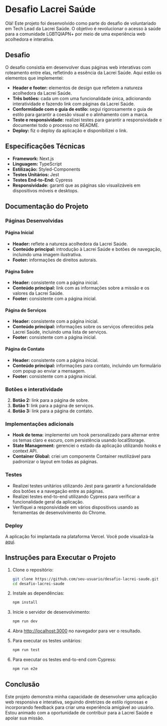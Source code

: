 # Desafio Lacrei Saúde

Olá! Este projeto foi desenvolvido como parte do desafio de voluntariado em Tech Lead da Lacrei Saúde. O objetivo é revolucionar o acesso à saúde para a comunidade LGBTQIAPN+ por meio de uma experiência web acolhedora e interativa.

## Desafio

O desafio consistia em desenvolver duas páginas web interativas com roteamento entre elas, refletindo a essência da Lacrei Saúde. Aqui estão os elementos que implementei:

- **Header e footer:** elementos de design que refletem a natureza acolhedora da Lacrei Saúde.
- **Três botões:** cada um com uma funcionalidade única, adicionando interatividade e fazendo link com páginas da Lacrei Saúde.
- **Conformidade com o guia de estilo:** segui rigorosamente o guia de estilo para garantir a coesão visual e o alinhamento com a marca.
- **Teste e responsividade:** realizei testes para garantir a responsividade e documentei todo o processo no README.
- **Deploy:** fiz o deploy da aplicação e disponibilizei o link.

## Especificações Técnicas

- **Framework:** Next.js
- **Linguagem:** TypeScript
- **Estilização:** Styled-Components
- **Testes Unitários:** Jest
- **Testes End-to-End:** Cypress
- **Responsividade:** garanti que as páginas são visualizáveis em dispositivos móveis e desktops.

## Documentação do Projeto

### Páginas Desenvolvidas

#### Página Inicial

- **Header:** reflete a natureza acolhedora da Lacrei Saúde.
- **Conteúdo principal:** introdução à Lacrei Saúde e botões de navegação, incluindo uma imagem ilustrativa.
- **Footer:** informações de direitos autorais.

#### Página Sobre

- **Header:** consistente com a página inicial.
- **Conteúdo principal:** link com as informações sobre a missão e os valores da Lacrei Saúde.
- **Footer:** consistente com a página inicial.

#### Página de Serviços

- **Header:** consistente com a página inicial.
- **Conteúdo principal:** informações sobre os serviços oferecidos pela Lacrei Saúde, incluindo uma lista de serviços.
- **Footer:** consistente com a página inicial.

#### Página de Contato

- **Header:** consistente com a página inicial.
- **Conteúdo principal:** informações para contato, incluindo um formulário com popup ao enviar a mensagem.
- **Footer:** consistente com a página inicial.

### Botões e interatividade

2. **Botão 2:** link para a página de sobre.
1. **Botão 1:** link para a página de serviços.
3. **Botão 3:** link para a página de contato.

### Implementações adicionais

- **Hook de tema:** implementei um hook personalizado para alternar entre os temas claro e escuro, com persistência usando localStorage.
- **State Management:** gerenciei o estado da aplicação utilizando hooks e context API.
- **Container Global:** criei um componente Container reutilizável para padronizar o layout em todas as páginas.

### Testes

- Realizei testes unitários utilizando Jest para garantir a funcionalidade dos botões e a navegação entre as páginas.
- Realizei testes end-to-end utilizando Cypress para verificar a funcionalidade geral da aplicação.
- Verifiquei a responsividade em vários dispositivos usando as ferramentas de desenvolvimento do Chrome.

### Deploy

A aplicação foi implantada na plataforma Vercel. Você pode visualizá-la [aqui](https://desafio-lacrei-saude-smoky.vercel.app).

## Instruções para Executar o Projeto

1. Clone o repositório:
   ```bash
   git clone https://github.com/seu-usuario/desafio-lacrei-saude.git
   cd desafio-lacrei-saude
   ```

2. Instale as dependências:
   ```bash
   npm install
   ```

3. Inicie o servidor de desenvolvimento:
   ```bash
   npm run dev
   ```

4. Abra [http://localhost:3000](http://localhost:3000) no navegador para ver o resultado.

5. Para executar os testes unitários:
   ```bash
   npm run test
   ```

6. Para executar os testes end-to-end com Cypress:
   ```bash
   npm run e2e
   ```

## Conclusão

Este projeto demonstra minha capacidade de desenvolver uma aplicação web responsiva e interativa, seguindo diretrizes de estilo rigorosas e incorporando feedback para criar uma experiência amigável ao usuário. Estou animado com a oportunidade de contribuir para a Lacrei Saúde e apoiar sua missão.